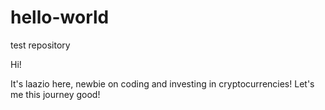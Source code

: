 # hello-world
test repository

Hi!

It's laazio here, newbie on coding and investing in cryptocurrencies!
Let's me this journey good!
